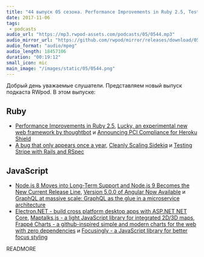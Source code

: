 ```yaml
---
title: "44 выпуск 05 сезона. Performance Improvements in Ruby 2.5, Testing Stripe with Rails and RSpec, Electron.NET и прочее"
date: 2017-11-06
tags:
 - podcasts
audio_url: "https://mp3.rwpod-assets.com/podcasts/05/0544.mp3"
audio_mirror_url: "https://github.com/rwpod/mirror/releases/download/05.44/0544.mp3"
audio_format: "audio/mpeg"
audio_length: 18457106
duration: "00:19:12"
small_icon: mic
main_image: "/images/static/05/0544.png"
---
```


Добрый день уважаемые слушатели. Представляем новый выпуск подкаста RWpod. В этом выпуске:

## Ruby

 - [Performance Improvements in Ruby 2.5](http://www.rubyguides.com/2017/11/ruby-2-5-performance/), [Lucky, an experimental new web framework by thoughtbot](https://robots.thoughtbot.com/lucky-an-experimental-new-web-framework-by-thoughtbot) и [Announcing PCI Compliance for Heroku Shield](https://blog.heroku.com/pci-compliance-for-heroku-shield)
 - [A bug that only appears once a year](http://blog.arkency.com/a-bug-that-only-appears-once-a-year/), [Cleanly Scaling Sidekiq](http://blog.honeybadger.io/cleanly-scaling-sidekiq/) и [Testing Stripe with Rails and RSpec](https://hackernoon.com/testing-stripe-with-rails-and-rspec-de79e1206839)

## JavaScript

 - [Node.js 8 Moves into Long-Term Support and Node.js 9 Becomes the New Current Release Line](https://medium.com/the-node-js-collection/news-node-js-8-moves-into-long-term-support-and-node-js-9-becomes-the-new-current-release-line-74cf754a10a0), [Version 5.0.0 of Angular Now Available](https://blog.angular.io/version-5-0-0-of-angular-now-available-37e414935ced) и [GraphQL at massive scale: GraphQL as the glue in a microservice architecture](https://about.sourcegraph.com/graphql/graphql-at-massive-scale-graphql-as-the-glue-in-a-microservice-architecture/)
 - [Electron.NET - build cross platform desktop apps with ASP.NET NET Core](https://github.com/ElectronNET/Electron.NET), [Maptalks.js - a light JavaScript library for integrated 2D/3D maps](https://maptalks.org/), [Frappé Charts - a github-inspired simple and modern charts for the web with zero dependencies](https://frappe.github.io/charts/) и [Focusingly - a JavaScript library for better focus styling](https://www.focusingly.net/)

READMORE
